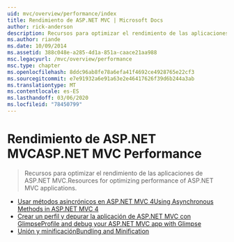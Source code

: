 ```yaml
---
uid: mvc/overview/performance/index
title: Rendimiento de ASP.NET MVC | Microsoft Docs
author: rick-anderson
description: Recursos para optimizar el rendimiento de las aplicaciones de ASP.NET MVC.
ms.author: riande
ms.date: 10/09/2014
ms.assetid: 388c048e-a285-4d1a-851a-caace21aa988
msc.legacyurl: /mvc/overview/performance
msc.type: chapter
ms.openlocfilehash: 8ddc96ab8fe78a6efa41f4692ce4928765e22cf3
ms.sourcegitcommit: e7e91932a6e91a63e2e46417626f39d6b244a3ab
ms.translationtype: MT
ms.contentlocale: es-ES
ms.lasthandoff: 03/06/2020
ms.locfileid: "78450799"
---
```

# <a name="aspnet-mvc-performance"></a><span data-ttu-id="25d56-103">Rendimiento de ASP.NET MVC</span><span class="sxs-lookup"><span data-stu-id="25d56-103">ASP.NET MVC Performance</span></span>

> <span data-ttu-id="25d56-104">Recursos para optimizar el rendimiento de las aplicaciones de ASP.NET MVC.</span><span class="sxs-lookup"><span data-stu-id="25d56-104">Resources for optimizing performance of ASP.NET MVC applications.</span></span>

- [<span data-ttu-id="25d56-105">Usar métodos asincrónicos en ASP.NET MVC 4</span><span class="sxs-lookup"><span data-stu-id="25d56-105">Using Asynchronous Methods in ASP.NET MVC 4</span></span>](using-asynchronous-methods-in-aspnet-mvc-4.md)
- [<span data-ttu-id="25d56-106">Crear un perfil y depurar la aplicación de ASP.NET MVC con Glimpse</span><span class="sxs-lookup"><span data-stu-id="25d56-106">Profile and debug your ASP.NET MVC app with Glimpse</span></span>](profile-and-debug-your-aspnet-mvc-app-with-glimpse.md)
- [<span data-ttu-id="25d56-107">Unión y minificación</span><span class="sxs-lookup"><span data-stu-id="25d56-107">Bundling and Minification</span></span>](bundling-and-minification.md)
